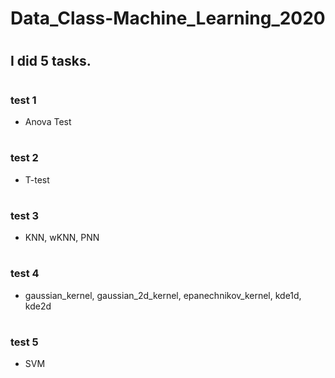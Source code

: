 # Data_Class-Machine_Learning_2020
#
## I did 5 tasks.
#
### test 1
- Anova Test
#
### test 2
- T-test
#
### test 3
- KNN, wKNN, PNN
#
### test 4
- gaussian_kernel, gaussian_2d_kernel, epanechnikov_kernel, kde1d, kde2d
#
### test 5
- SVM
